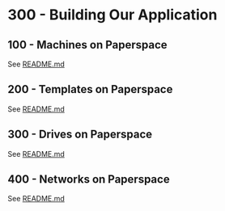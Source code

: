 # 300 - Building Our Application

## 100 - Machines on Paperspace

See [README.md](./100/README.md)

## 200 - Templates on Paperspace

See [README.md](./200/README.md)

## 300 - Drives on Paperspace

See [README.md](./300/README.md)

## 400 - Networks on Paperspace

See [README.md](./400/README.md)
